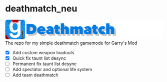 # deathmatch_neu
![alt text](https://github.com/SuperStik/deathmatch_neu/blob/main/logo.png?sanitize=true)
The repo for my simple deathmatch gamemode for Garry's Mod

- [x] Add custom weapon loadouts
- [x] Quick fix taunt list desync
- [ ] Permanent fix taunt list desync
- [ ] Add spectator and optional life system
- [ ] Add team deathmatch
